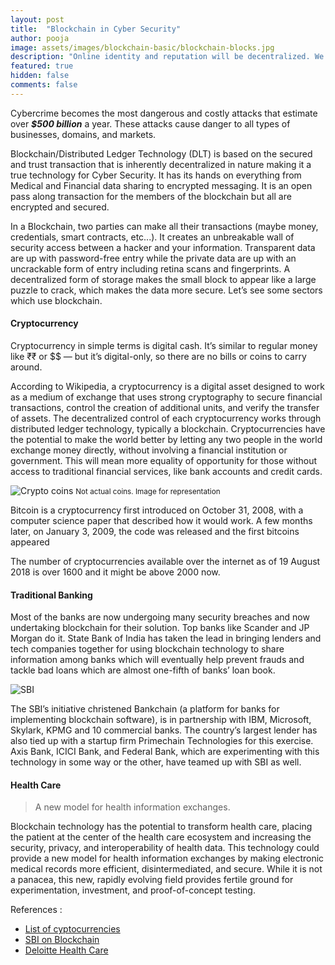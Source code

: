 ```yaml
---
layout: post
title:  "Blockchain in Cyber Security"
author: pooja
image: assets/images/blockchain-basic/blockchain-blocks.jpg
description: "Online identity and reputation will be decentralized. We will own the data that belongs to us. - William Mougayar"
featured: true
hidden: false
comments: false
---
```


Cybercrime becomes the most dangerous and costly attacks that estimate over ***$500 billion*** a year. These attacks cause danger to all types of businesses, domains, and markets.

Blockchain/Distributed Ledger Technology (DLT) is based on the secured and trust transaction that is inherently decentralized in nature making it a true technology for Cyber Security. It has its hands on everything from Medical and Financial data sharing to encrypted messaging. It is an open pass along transaction for the members of the blockchain but all are encrypted and secured.

In a Blockchain, two parties can make all their transactions (maybe money, credentials, smart contracts, etc...). It creates an unbreakable wall of security access between a hacker and your information. Transparent data are up with password-free entry while the private data are up with an uncrackable form of entry including retina scans and fingerprints. A decentralized form of storage makes the small block to appear like a large puzzle to crack, which makes the data more secure. Let’s see some sectors which use blockchain.

#### Cryptocurrency

Cryptocurrency in simple terms is digital cash. It’s similar to regular money like ₹₹ or $$ — but it’s digital-only, so there are no bills or coins to carry around.

According to Wikipedia, a cryptocurrency is a digital asset designed to work as a medium of exchange that uses strong cryptography to secure financial transactions, control the creation of additional units, and verify the transfer of assets. The decentralized control of each cryptocurrency works through distributed ledger technology, typically a blockchain. 
Cryptocurrencies have the potential to make the world better by letting any two people in the world exchange money directly, without involving a financial institution or government. This will mean more equality of opportunity for those without access to traditional financial services, like bank accounts and credit cards.

![Crypto coins](//blog.dotworld.in/assets/images/blockchain-basic/cryptocoins.jpg)
<small>Not actual coins. Image for representation</small>

Bitcoin is a cryptocurrency first introduced on October 31, 2008, with a computer science paper that described how it would work. A few months later, on January 3, 2009, the code was released and the first bitcoins appeared

The number of cryptocurrencies available over the internet as of 19 August 2018 is over 1600 and it might be above 2000 now. 


#### Traditional Banking

Most of the banks are now undergoing many security breaches and now undertaking blockchain for their solution. Top banks like Scander and JP Morgan do it. State Bank of India has taken the lead in bringing lenders and tech companies together for using blockchain technology to share information among banks which will eventually help prevent frauds and tackle bad loans which are almost one-fifth of banks’ loan book.

![SBI](//blog.dotworld.in/assets/images/blockchain-basic/sbi.jpg)

The SBI’s initiative christened Bankchain (a platform for banks for implementing blockchain software), is in partnership with IBM, Microsoft, Skylark, KPMG and 10 commercial banks. The country’s largest lender has also tied up with a startup firm Primechain Technologies for this exercise. Axis Bank, ICICI Bank, and Federal Bank, which are experimenting with this technology in some way or the other, have teamed up with SBI as well.

#### Health Care

> A new model for health information exchanges.

Blockchain technology has the potential to transform health care, placing the patient at the center of the health care ecosystem and increasing the security, privacy, and interoperability of health data. This technology could provide a new model for health information exchanges by making electronic medical records more efficient, disintermediated, and secure. While it is not a panacea, this new, rapidly evolving field provides fertile ground for experimentation, investment, and proof-of-concept testing.


References : 
 
 - [List of cyptocurrencies](https://en.wikipedia.org/wiki/List_of_cryptocurrencies)
 - [SBI on Blockchain](https://economictimes.indiatimes.com/markets/stocks/news/sbi-takes-lead-in-blockchain-to-use-it-to-prevent-fraud/articleshow/57178212.cms)
 - [Deloitte Health Care](https://www2.deloitte.com/us/en/pages/public-sector/articles/blockchain-opportunities-for-health-care.html)
